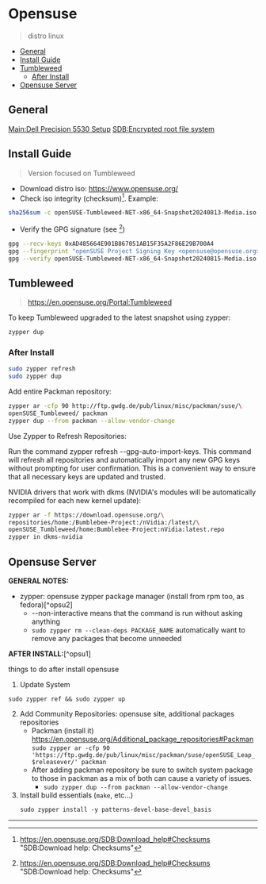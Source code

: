 # Opensuse

> distro linux

<!-- toc -->

- [General](#general)
- [Install Guide](#install-guide)
- [Tumbleweed](#tumbleweed)
  - [After Install](#after-install)
- [Opensuse Server](#opensuse-server)

<!-- tocstop -->

## General

[Main:Dell Precision 5530 Setup](https://en.opensuse.org/Main:Dell_Precision_5530_Setup)
[SDB:Encrypted root file system](https://en.opensuse.org/SDB:Encrypted_root_file_system)

## Install Guide

> Version focused on Tumbleweed

- Download distro iso: https://www.opensuse.org/
- Check iso integrity (checksum)[^1]. Example:

```sh
sha256sum -c openSUSE-Tumbleweed-NET-x86_64-Snapshot20240813-Media.iso.sha256
```

- Verify the GPG signature (see [^1])

```sh
gpg --recv-keys 0xAD485664E901B867051AB15F35A2F86E29B700A4
gpg --fingerprint "openSUSE Project Signing Key <opensuse@opensuse.org>"
gpg --verify openSUSE-Tumbleweed-NET-x86_64-Snapshot20240815-Media.iso.sha256.asc openSUSE-Tumbleweed-NET-x86_64-Snapshot20240815-Media.iso
```


## Tumbleweed

> https://en.opensuse.org/Portal:Tumbleweed

To keep Tumbleweed upgraded to the latest snapshot using zypper:

```sh
zypper dup
```

### After Install

```sh
sudo zypper refresh
sudo zypper dup
```

Add entire Packman repository:

```sh
zypper ar -cfp 90 http://ftp.gwdg.de/pub/linux/misc/packman/suse/\
openSUSE_Tumbleweed/ packman
zypper dup --from packman --allow-vendor-change
```

Use Zypper to Refresh Repositories:

Run the command zypper refresh --gpg-auto-import-keys. This command will refresh all repositories and automatically import any new GPG keys without prompting for user confirmation. This is a convenient way to ensure that all necessary keys are updated and trusted.


NVIDIA drivers that work with dkms (NVIDIA's modules will be automatically recompiled for each new kernel update):

```sh
zypper ar -f https://download.opensuse.org/\
repositories/home:/Bumblebee-Project:/nVidia:/latest/\
openSUSE_Tumbleweed/home:Bumblebee-Project:nVidia:latest.repo
zypper in dkms-nvidia
```


## Opensuse Server

**GENERAL NOTES:**

- zypper: opensuse zypper package manager (install from rpm too, as fedora)[^opsu2]
    - --non-interactive means that the command is run without asking anything
    - `sudo zypper rm --clean-deps PACKAGE_NAME` automatically want to remove any packages that become unneeded

**AFTER INSTALL:**[^opsu1]

things to do after install opensuse

1. Update System

`sudo zypper ref && sudo zypper up`

2. Add Community Repositories: opensuse site, additional packages repositories
    - Packman (install it) https://en.opensuse.org/Additional_package_repositories#Packman
    `sudo zypper ar -cfp 90 'https://ftp.gwdg.de/pub/linux/misc/packman/suse/openSUSE_Leap_$releasever/' packman`
    - After adding packman repository be sure to switch system package to those in packman as a mix of both can cause a variety of issues.
        - `sudo zypper dup --from packman --allow-vendor-change`
3. Install build essentials (`make`, etc...)
    ```
    sudo zypper install -y patterns-devel-base-devel_basis
    ```

---

[^1]: https://en.opensuse.org/SDB:Download_help#Checksums "SDB:Download help: Checksums"

